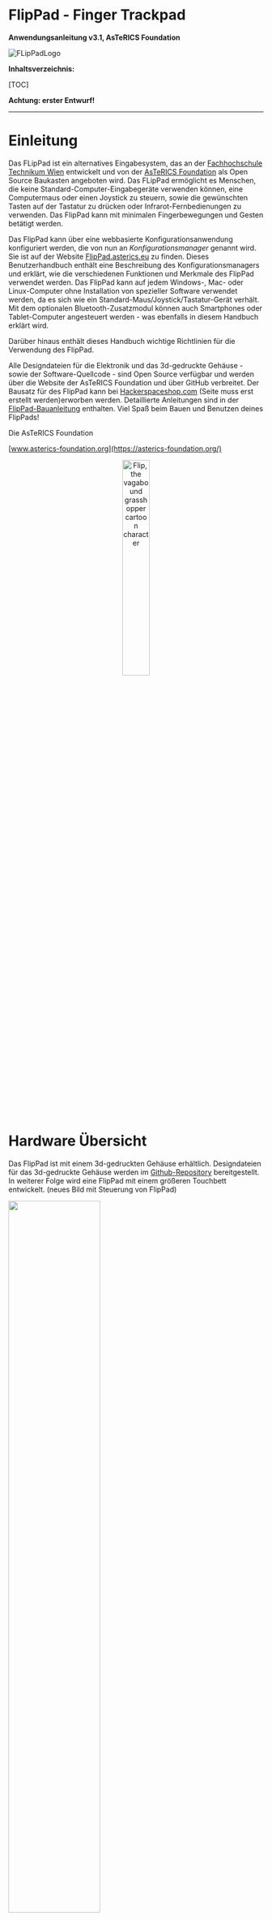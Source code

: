 # FlipPad - Finger Trackpad

**Anwendungsanleitung v3.1, AsTeRICS Foundation**

![FLipPadLogo](./Bilder/flippadLogo.png)

**Inhaltsverzeichnis:**

[TOC]

__Achtung: erster Entwurf!__

---

# Einleitung

Das FLipPad ist ein alternatives Eingabesystem, das an der [Fachhochschule Technikum Wien](https://www.technikum-wien.at) entwickelt und von der [AsTeRICS Foundation](https://asterics-foundation.org) als Open Source Baukasten angeboten wird. Das FLipPad ermöglicht es Menschen, die keine Standard-Computer-Eingabegeräte verwenden können, eine Computermaus oder einen Joystick zu steuern, sowie die gewünschten Tasten auf der Tastatur zu drücken oder Infrarot-Fernbedienungen zu verwenden. Das FlipPad kann mit minimalen Fingerbewegungen und Gesten betätigt werden.

Das FlipPad kann über eine webbasierte Konfigurationsanwendung konfiguriert werden, die von nun an *Konfigurationsmanager* genannt wird. Sie ist auf der Website [FlipPad.asterics.eu](https://flippad.asterics.eu) zu finden. Dieses Benutzerhandbuch enthält eine Beschreibung des Konfigurationsmanagers und erklärt, wie die verschiedenen Funktionen und Merkmale des FlipPad verwendet werden. Das FlipPad kann auf jedem Windows-, Mac- oder Linux-Computer ohne Installation von spezieller Software verwendet werden, da es sich wie ein Standard-Maus/Joystick/Tastatur-Gerät verhält. Mit dem optionalen Bluetooth-Zusatzmodul können auch Smartphones oder Tablet-Computer angesteuert werden - was ebenfalls in diesem Handbuch erklärt wird.

Darüber hinaus enthält dieses Handbuch wichtige Richtlinien für die Verwendung des FlipPad.

Alle Designdateien für die Elektronik und das 3d-gedruckte Gehäuse - sowie der Software-Quellcode - sind Open Source verfügbar und werden über die Website der AsTeRICS Foundation und über GitHub verbreitet. Der Bausatz für des FlipPad kann bei [Hackerspaceshop.com](https://hackerspaceshop.com/collections/FlipPad) (Seite muss erst erstellt werden)erworben werden. Detaillierte Anleitungen sind in der [FlipPad-Bauanleitung](https://github.com/asterics/FlipPad/blob/master/ConstructionKit/ConstructionManual.pdf) enthalten. Viel Spaß beim Bauen und Benutzen deines FlipPads!

Die AsTeRICS Foundation

[www.asterics-foundation.org](https://asterics-foundation.org/)

<p align="center" width="100%"> <img width="33%" src="./Bilder/flip1.svg" alt="Flip, the vagabound grasshopper cartoon character"> </p>

# Hardware Übersicht

Das FlipPad ist mit einem 3d-gedruckten Gehäuse erhältlich. Designdateien für das 3d-gedruckte Gehäuse werden im [Github-Repository](https://github.com/asterics/FLipPad/tree/main/Hardware/case-design/smallTrackpad_TM035035) bereitgestellt. In weiterer Folge wird eine FlipPad mit einem größeren Touchbett entwickelt. 
(neues Bild mit Steuerung von FlipPad)
<p align="left" width="100%"> <img width="60%" src="./Bilder/f2.svg"> </p>

*Abbildung 1*: Verwendung des FlipPad für die Computersteuerung durch Fingerinteraktion

Zusätzlich können zwei externe Taster an die Klinkenbuchsen auf der linken Seite des FlipPad-Gehäuses angeschlossen werden und eine Taste ist bereits auf dem Gerät integriert ("B1", siehe Abbildung 3).

**Benutzer können auf verschiedene Weise mit dem FlipPad interagieren:**

1. durch Berühren des Touchpads mit den Fingern und Aufbringen kleiner, bis gar keiner Kräfte in vertikaler oder horizontaler Richtung
2. durch Erhöhen oder Verringern des Drucks 
3. durch Betätigung von (bis zu) 3 Schaltern / Drucktastern


**Die Hardware-Eigenschaften des FlipPad:** (siehe Bilder am Ende dieser Liste)

(a)    Ein eingebauter Schalter ("Taste 1 / B1") am Gerät, z.B. zum Ändern der aktiven Konfiguration (Funktionen)

(b)    Zwei 3,5-mm-Klinkenbuchsen zum Anschluss von externen Schaltern / Tastern zur Auslösung von Zusatzfunktionen ("Taster 2 / B2" und "Taster 3 / B3")

(c)    3 Leuchtdioden (LED) zur Anzeige der aktiven Konfiguration, des Kalibrierungsvorgangs usw.

(d)    Universal-Infrarot-Fernbedienungsempfänger und -sender

(e)    "Hot Shoe"-Adapter zur Montage an einem Manfrotto Magic Arm oder einem ähnlichen Montagesystem

(f)    Firmware-Aktualisierung über die FlipPad-Webanwendung auf [FlipPad.asterics.eu](https://flippad.asterics.eu/index_pad.htm)

(g)    Optionale Zusatzplatine für Bluetooth (z. B. zur Steuerung von Smartphones oder iOS-Geräten)



<p align="left" width="100%"> <img width="55%" src="./Bilder/fp3r-de.png"> </p>

*Abbildung 2*: FlipPad rechte Seite

<p align="left" width="100%"> <img width="55%" src="./Bilder/fp4-l-de.png"> </p>

*Abbildung 3*: FlipPad linke Seite

Auf der rechten Seite des FlipPad-Gehäuses zeigen 3 LEDs den aktuellen Betriebsmodus an (der geändert werden kann, um verschiedene Geschwindigkeitseinstellungen oder Funktionsoptionen zu aktivieren). Außerdem ist hier das Infrarot (IR) Empfängermodul zugänglich. Mit diesem Modul können beliebige Infrarot-Fernbedienungsbefehle aufgezeichnet werden (z.B. zum Ändern der Lautstärke oder der Kanaleinstellungen eines TV-Gerätes). Die IR-Signale können dann über die IR-Sendediode auf der Rückseite des FlipPad wiedergegeben werden.

Auf der linken Seite des FlipPad befindet sich eine Taste (B1), die eine konfigurierbare Funktion bietet (z. B. Ändern des Betriebsmodus). Zwei 3,5-mm-Klinkenbuchsen mit den Bildbezeichnungen (B2) und (B3) ermöglichen den Anschluss von externen Tastern. Es können Standardschalter mit 3,5-mm-Klinkenstecker verwendet werden.

## 3D-gedrucktes Gehäuse


<p align="left" width="100%">
    <img width="60%" src="./Bilder/fp5-neu.jpg">
</p>
*Abbildung 4*: FlipPad 3D-gedrucktes Gehäuse 

Es sind verschiedene Alternativen für das FlipPad-Gehäuse verfügbar, z.B. eine Acrylversion. Die empfohlene Version ist das 3D-gedruckte Gehäuse, das auch in der Bauanleitung dokumentiert ist. Die 3D-Designdateien können vom [Github Repository](https://github.com/asterics/FLipPad/tree/main/Hardware) heruntergeladen werden. 

## Bluetooth – Zusatzmodul

Das optionale Bluetooth-Zusatzmodul ermöglicht den Anschluss des FlipPad als Bluetoothmaus/ -tastatur an verschiedene mobile Geräte (Smartphones, Tablets, IOs-Geräte). Wenn dieses Modul nicht im DIY-Kit enthalten ist, kann es einzeln bei der AsTeRICS Foundation bestellt oder mit Hilfe der auf Github verfügbaren Hardware-Design-Dateien gebaut werden (Teile müssen einzeln bestellt werden). Wenn Sie sich für diese Funktion interessieren, werfen Sie einen Blick auf das [FlipPad Wiki](https://github.com/asterics/FlipPad/wiki), wo der Bau des Zusatzmoduls erklärt wird. 

<p align="left" width="100%"> <img width="40%" src="./Bilder/f6.jpg"> </p>

*Abbildung 5*: Bluetooth Zusatzmodul

# Anweisungen für die ordnungsgemäße Montage und Verwendung


**1. Montieren des FlipPad-Geräts in einer für den Benutzer / die Benutzerin geeigneten Weise** ![hygienic stick](./Bilder/f8.png)

*Abbildung 7*: Montieren des FlipPad

Das Bild zeigt eine Kombination aus "[Manfrotto Gelenkarm](https://www.manfrotto.com/global/single-arm-2-section-196ab-2/)" + "[SuperClamp](https://www.manfrotto.com/global/super-photo-clamp-without-stud-aluminium-035/)" Halterung. Sie können auch den [Manfrotto Magic Arm](https://www.manfrotto.com/global/magic-photo-arm-smart-centre-lever-and-flexible-extension-143n/) oder eine andere Befestigungslösung verwenden, die auf den HotShoe-Adapter der FlipPad passt. Seien Sie vorsichtig, wenn Sie die Halterung an der 3/8"-Schraube des HotShoe-Adapters befestigen: Bei starker Krafteinwirkung kann das Gehäuse des Geräts brechen.



![Fingers](./Bilder/fp9.jpg)

*Abbildung 9*: Verwendung der FlipPad mit den Fingern

Wenn der Benutzer / die Benutzerin die FlipPad mit einem Finger oder dem Daumen betätigen möchte, montieren Sie das System so, dass sich die Hand in einer Ruheposition befindet und der Finger den Joystick ohne Belastung berühren kann. Bringen Sie einen oder zwei zusätzliche externe Schalter an, falls gewünscht, und montieren Sie die Schalter an geeigneten Stellen (z. B. an den Beinen/Zehen/Schultern usw.).


**2. Anschließen der FlipPad an einen Computer, ein Tablet oder ein Smart Phone**

Wenn Sie das FlipPad über das mitgelieferte USB-Mikrokabel anschließen, berühren Sie das Touchpad nicht, solange die LEDs blinken (das anfängliche Blinken zeigt die Phase der Nullpunktkalibrierung an). Warten Sie, bis das Gerät vom Computer erkannt wird, und bewegen Sie dann den Joystick/das Touchpad, um den korrekten Betrieb zu überprüfen.

![ball-switch](./Bilder/f12DE.svg)

*Abbildung 11*: Verbinden der FlipPad mit dem Computer

**Bitte beachten Sie**, dass jedes Mal, wenn Sie das FlipPad-Gerät mit Strom versorgen (bzw. wenn Sie es einstecken), eine **Nullkalibrierung** durchgeführt wird, was durch Blinken aller 3 LEDs angezeigt wird. **Es ist wichtig, dass Sie das Touchpad nicht berühren, bis die LEDs nicht mehr blinken.**

#### Verwendung der FlipPad mit Smart Phones oder Tablets

Das FlipPad sollte mit allen Betriebssystemen funktionieren, die USB-HID-Geräte (Maus/Tastatur/Joystick) unterstützen, wie Windows, Linux oder MacOS. Einige Android-Geräte bieten einen USB-Anschluss mit USB-OTG-Funktionalität ("on-the-go"). Wenn Ihr Gerät "OTG" unterstützt, können Sie die FlipPad mit einem USB-OTG-Adapter (siehe Bild unten) anschließen und sie sollte wie eine normale Maus (Sie erhalten einen Mauszeiger) oder Tastatur funktionieren. Sie können mit der App "OTG Checker" testen, ob Ihr Android-Telefon oder Android-Tablet die USB-OTG-Funktion unterstützt.

![smartphone](./Bilder/fp-tab.jpg)

*Abbildung 12*: Verwendung der FlipPad mit dem Smart Phone

#### Verwendung der FlipPad über Bluetooth

Das Bluetooth - Zusatzmodul für das FlipPad ermöglicht die kabellose Maus-/Tastatursteuerung von Computern, Tablets und Smartphones. Darüber hinaus können iPhones oder iPads über VoiceOver & Assistive-Switch-Unterstützung genutzt werden. Weitere Informationen finden Sie im Kapitel *[Verwendung des Bluetooth-Moduls](https://github.com/asterics/FlipPad/blob/master/Documentation/UserManual/Markdown/FlipPadAnwendungsanleitung.md#verwendung-des-bluetooth-moduls)*.

# FlipPad-Konfigurationsmanager

Der [FlipPad Konfigurationsmanager](https://flippad.asterics.eu/index_pad.htm) bietet eine grafische Benutzeroberfläche (GUI) zum Ändern und Speichern von Einstellungen des FlipPad-Geräts, sodass alle Merkmale und Funktionen an persönliche Vorlieben und Bedürfnisse angepasst werden können. **Derzeit muss der Google Chrome-Browser (oder ein Chromium-basierter Browser) verwendet werden.** Der Konfigurationsmanager ist über die folgende Website zugänglich: **FlipPad.asterics.eu**. Der FlipPad-Konfigurationsmanager sendet und empfängt Informationen von/zu dem FlipPad. Diese Informationsübertragung erfolgt über einen Kommunikationsanschluss (COM-Anschluss). Die folgende Abbildung zeigt die Einstiegsseite des FlipPad-Konfigurationsmanagers:

<p align="left" width="100%"> <img width="70%" src="./Bilder/fpk1-de.png"> </p>

*Abbildung 13: Willkommensseite des FlipPad-Konfigurationsmanagers*

### Anschließen des FlipPad-Geräts

Gehen Sie folgendermaßen vor, um das Gerät anzuschließen:

1. Vergewissern Sie sich, dass Ihr Gerät über einen USB-Anschluss mit Ihrem Computer verbunden ist (siehe "Hinweise zur ordnungsgemäßen Montage und Verwendung").
2. Klicken Sie auf VERBINDEN ZU FlipPad (ÜBER USB ANGESCHLOSSEN) und wählen Sie im Auswahlfeld den entsprechenden COM-Port (Kommunikationsanschluss) aus. Wenn das Auswahlfeld leer erscheint, bedeutet dies, dass kein Kommunikationsanschluss erkannt wurde. Schließen Sie in diesem Fall das FlipPad-Gerät erneut an und warten Sie, bis der COM-Port aktualisiert wird.
3. Sobald der COM-Port ausgewählt ist, klicken Sie auf die Schaltfläche "Verbinden" am unteren Rand des Auswahlfeldes.
4. Nach erfolgreicher Verbindung des COM-Ports wird das Hauptfenster (siehe Abbildung 14) angezeigt und Sie sollten ein Live-Feedback der Stick-Bewegung sehen. Der Port-Status in der oberen rechten Ecke des Fensters zeigt "verbunden" an:

   ![ConfigManager](./Bilder/fpk2-de.png)

*Abbildung 14*: FlipPad Konfigurationsmanager

## Ändern von Einstellungen und Funktionen

### Betriebsarten - "Speicherplätze"

Der FlipPad-Konfigurationsmanager ermöglicht die Anpassung aller wichtigen Einstellungen (Betriebsmodi). Die Einstellungen werden in einzelnen **Speicherplätzen - "SLOTS"** gespeichert (z.B. ein Slot für schnellen Mausbetrieb, ein Slot für langsamen Mausbetrieb, ein Slot für Tastaturtastengenerierung usw.). Alle Einstellungen können auf dem FlipPad-Gerät gespeichert (oder von dort geladen) werden. Die Einstellungen können auch in einer Datei auf Ihrem Computer gespeichert (oder von dort geladen) werden. Die in dem FlipPad gespeicherten Einstellungen bleiben auch dann gültig, wenn die Stromversorgung / das USB-Kabel entfernt wird. Wenn das FlipPad das nächste Mal eingesteckt wird, sind die Einstellungen wieder verfügbar - auch wenn Sie einen anderen Computer oder ein anderes Betriebssystem verwenden!

### Pad-Konfiguration (Tab PAD-CONFIG)

Im Tab PAD-CONFIG des FlipPad-Konfigurationsmanagers können Sie die *Geschwindigkeit, Deadzone* und *Maximale Geschwindigkeit* des FlipPads ändern. Außerdem können Sie *Beschleunigung, Trackpad-Sensitivtät*, *Maximale Tap-Dauer* und *Maximale Dauer von Tippen + Wischen Gesten* ändern - diese Einstellungen sind nur sichtbar, wenn Sie auf *Zeige erweiterte Einstellungen"* klicken. 

#### Pad-Verwendung definieren (“Verwende Touchpad für”)

Im Tab PAD-CONFIG ganz oben kann die Hauptfunktion des Pads ausgewählt werden. Standardmäßig erzeugt die Pad Mausbewegungen. Das Pad kann jedoch auch für alternative Aktionen verwendet werden (z. B. Drücken der Taste 'A', wenn das Pad nach oben gedrückt wird), die im Tab ACTIONS festgelegt werden können (siehe Abschnitt //! gibts noch nicht in GIT*[Zuweisung von verschiedenen Aktionen](https://github.com/asterics/FlipPad/blob/master/Documentation/UserManual/Markdown/FlipPadAnwendungsanleitung.md#zuweisung-von-verschiedenen-aktionen-tab-aktionen)*. Außerdem kann der StickMode einen echten Joystick oder ein Gamepad nachahmen (siehe Abschnitt *[Verwendung des Sticks für Joystick-Bewegungen](https://github.com/asterics/FlipPad/blob/master/Documentation/UserManual/Markdown/FlipPadAnwendungsanleitung.md#verwenden-des-sticks-f%C3%BCr-joystick-bewegungen)*.



#### Pad-Ausrichtung (Ändern mit Klick auf "NACH RECHTS DREHEN")

Das FlipPad wird mit einer HotShoe 3/8"-Montageschraube befestigt, die sich an der Unterseite des FlipPad-Gehäuses befindet. Die Ausrichtung kann je nach den Vorlieben des Benutzers geändert werden. Ist die FlipPad z.B. verkehrt herum montiert, kann die Pad-Ausrichtung entsprechend gewählt werden, so dass die Auf/Ab/Links/Rechts-Bewegungen weiterhin korrekt interpretiert werden. Ein Klick auf "NACH RECHTS DREHEN" ändert die Ausrichtung um 90°. Es sind Ausrichtungseinstellungen für 0 / 90 / 180 und 270 Grad möglich, so dass jede Einbaulage möglich ist.

<p align="left" width="100%"> <img width="100%" src="./Bilder/fpk3-de.png"> </p>

*Abbildung 15: FlipPad Konfigurationsmanager: Tab PAD-CONFIG, Bildlaufleisten*

Die Bildlaufleisten ermöglichen es, die Parameter des Pads und das Verhalten des Mauszeigers nach den Wünschen des Benutzers / der Benutzerin zu ändern. Das Verhalten der folgenden Merkmale kann geändert werden:

#### Sensitivität

Wenn Sie das Pad für die Cursorbewegung verwenden, kann die Empfindlichkeit des Pads über die Bildlaufleiste *Sensitivität* eingestellt werden. Ein kleinerer Wert führt zu einer langsameren Bewegung des Cursors. Um den Wert zu ändern, klicken und ziehen Sie den Regler der Bildlaufleiste oder klicken Sie auf die Leiste neben dem Regler.

#### Deadzone

Die *Deadzone*-Einstellung definiert einen passiven Bereich für die Padbewegung: Ist der Deadzone-Wert niedrig, führen schon sehr geringe Padbewegungen zu einer Cursorbewegung (oder führen die zugewiesene Alternativfunktion aus - siehe Kapitel *Zuweisung verschiedener Aktionen*). Ist die Deadzone zu niedrig eingestellt, beginnt der Cursor ungewollt zu driften, insbesondere wenn zuvor eine stärkere Kraft aufgewendet wurde. Erhöhen Sie in diesem Fall den Wert der Deadzone, sodass der Cursor unter normalen Betriebsbedingungen für einen bestimmten Benutzer/Benutzerin nicht abdriftet. (Für manche Benutzer / Benutzerinnen könnte es jedoch wünschenswert sein, eine sehr kleine Deadzone zu verwenden, um Cursorbewegungen mit minimaler Kraft zu ermöglichen). Bei anderen Aktionen (z. B. Tastendruck) ist es sinnvoll, einen größeren Wert für die Deadzone zu verwenden, um unbeabsichtigte Aktionen zu vermeiden.

#### Geteilte Achsensteuerung für Sensitivität und Deadzone

Falls gewünscht, können die Sensitivitäts- und Deadzonewerte für horizontale oder vertikale Bewegungen individuell geändert werden. Wählen Sie dazu die Option "*zeige x/y getrennt*", wie unten gezeigt:

<p align="left" width="100%"> <img width="100%" src="./Bilder/fpk4-de.png"> </p> *Abbildung 16: FlipPad Konfigurationsmanager: Tab PAD-CONFIG, zeige x/y getrennt*

#### Maximale Geschwindigkeit

Die Einstellung der maximalen Geschwindigkeit auf ein niedriges Niveau ist nützlich, wenn der Benutzer die Cursorgeschwindigkeit begrenzen und gleichzeitig eine hohe Empfindlichkeit/Beschleunigung beibehalten möchte.

**“Zeige erweiterte Einstellungen”**:

#### Trackpad-Sensitivität

Diese Einstellung wird durch Klicken auf *"Zeige erweiterte Einstellungen"* aktiviert. Die Trackpad-Sensitivität erlaubt es, das Beschleunigungsverhalten des Mauszeigers zu beeinflussen: Wenn die Trackpad-Sensitivität auf einen niedrigen Wert eingestellt ist, wird selbst eine starke Auslenkung des Pads eine langsame (aber fortschreitende) Bewegung des Mauszeigers auslösen, was es einfacher macht, kleine Ziele präzise zu erreichen.
!!Gibts beim Pad nicht 
#### Drift compensation range + Drift compensation gain

Diese Einstellungen werden durch Klicken auf *"Zeige erweiterte Einstellungen"* aktiviert. Aus mechanischen Gründen weisen die Kraftsensoren des FlipPads kleine Ungenauigkeiten auf, die zu einem Abdriften des Mauszeigers führen können. Kritisch ist dieser Effekt bei sehr kleinen Deadzone-Einstellungen (sehr feinfühlige Maussteuerung): Wenn Sie das Touchpad/den Joystick in eine Richtung bewegen und dann loslassen, "driftet" der Mauszeiger weiterhin leicht in diese Richtung, da sich die Sensorwerte nicht an der kalibrierten Mittelposition einpendeln. 

Der Wert "Drift compensation gain" steht für den Grad der Korrektur, während der Wert "Drift compensation range" für den Betrag der Kraft steht, die bei der Berechnung berücksichtigt wird. Jeder dieser Werte hat einen entsprechenden Schieberegler. 

Die besten Werte für eine bestimmte FlipPad können durch Experimentieren ermittelt werden. Zum Beispiel:

1. Wischen Sie das Touchpad nach oben und lassen Sie es los. Wenn der Mauszeiger weiterhin nach oben driftet, versuchen Sie, den Wert für den vertikalen Ausgleich zu erhöhen.
2. Wischen Sie das Touchpad nach links und lassen Sie es los. Wenn der Mauszeiger nach rechts driftet, versuchen Sie, den horizontalen Ausgleichswert zu verringern.

### Verwenden des Pads für Joystick-Bewegungen

Wenn Sie im Tab PAD-CONFIG einen der Joystick-Modi auswählen, führt das Bewegen des FlipPads nach oben/unten/links/rechts zu Joystick-Aktivitäten. Das FlipPad verhält sich dann wie ein Gamepad mit 6 Achsen (*X/Y*, *Z/Z-Turn* und *Slider1/Slider2*). Da das FlipPad jeweils nur 2 Achsen Informationen liefern kann, muss die gewünschte Joystick-Achse ausgewählt werden.

<p align="left" width="80%"> <img width="80%" src="./Bilder/fpk5-de.png"> </p>

*Abbildung 18: Padkonfiguration für die Joystick-Bewegung einstellen*

Bitte beachten Sie, dass die Joystick-Funktion von den auf dem Computer laufenden Software-Anwendungen (z.B. Computerspiele) unterstützt werden muss. Microsoft Windows bietet eine Test-Software namens "*joy.cpl*" an - Sie können dieses Programm starten, indem Sie "*joy.cpl*" in den Suchdialog eingeben.

Der von dem FlipPad bereitgestellte Joystick-Controller heißt *"Serial+Keyboard+Mouse+Joystick "*. Wenn Sie dieses Gerät im Dienstprogramm "*joy.cpl*" auswählen, klicken Sie auf die Eigenschaften, um seine Einstellungen anzuzeigen. Die Live-Werte der Joystick-Achsen und der Tastenaktivitäten werden in einem Fenster angezeigt, das dem hier gezeigten ähnelt:

<p align="left" width="100%"> <img width="30%" src="./Bilder/fig21.png"> </p>

*Abbildung 19: Joy.cpl Eigenschaften*

Gewünschte Joystick-Tasten-Aktivitäten können mit Saug/Puste- oder anderen Interaktionsereignissen erstellt werden, indem Sie "*Joystick ... setzen"* aus dem Aktionsmenü wählen, wie im Abschnitt *[Zuweisung von verschiedenen Aktionen](https://github.com/asterics/FlipPad/blob/master/Documentation/UserManual/Markdown/FlipPadAnwendungsanleitung.md#zuweisung-von-verschiedenen-aktionen-tab-aktionen)*) beschrieben.

### Optional: Saug/Puste Aktionen and Schwellenwerte (Tab SAUG-PUSTE-Steuerung)

Wenn der FlipPad-Stick mit dem Mund verwendet wird, kann der Benutzer Aktionen auslösen, indem er am Mundstück saugt oder pustet. Der Schlauch ist mit einem Drucksensor verbunden, der einen Wert ausgibt, der dem festgestellten Druck entspricht. Wenn der Benutzer saugt, sinkt der Sensorwert, und wenn er pustet, steigt der Wert. Über die Registerkarte "AKTIONEN" können Sie Aktionen für das Saugen oder Pusten zuweisen, wie im nächsten Abschnitt erläutert wird. Die Schwellenwerte für Saugen und Pusten können Sie auf im Tab "SAUG-PUSTE-STEUERUNG"" nach Belieben einstellen. Wenn die FlipPad angeschlossen ist, können Sie in dieser Registerkarte auch die aktuellen Druckwerte und die Auslösung von Saug- und Puste-Aktionen überwachen:

<p align="left" width="100%"> <img width="100%" src="./Bilder/fpk6-de.png"> </p>

*Figure 20:* Tab SAUG-PUSTE-STEUERUNG

Beachten Sie, dass der Leerlaufdruck (ohne Saugen und ohne Pusten) bei bei etwa 512 liegt, und der Druck steigt, wenn Sie in das Mundstück pusten, das dadurch auch einen erhöhten Druck anzeigt. Mit den Schiebereglern kann der Schwellendruck für Saugen und Pusten eingestellt werden. Die graue gepunktete Linie stellt den aktuellen Druck dar. Die blaue und die rote gepunktete Linie stellen die in dieser Sitzung erreichten Grenzwerte dar.

#### Stark (An)saugen and Stark Pusten

Im Tab SAUG-PUSTE-STEUERUNG können zusätzliche Schwellenwerte für starkes Saugen und starkes Pusten definiert werden, die dann unterschiedliche Aktionen auslösen können. Zum Beispiel könnte der nächste Slot durch starkes Pusten aktiviert werden. Um die Funktionalität der FlipPad insbesondere für Personen zu erweitern, die nicht auf externe Schalter zugreifen können, sind noch zusätzliche Aktionen verfügbar, die mit starkem Saugen oder starkem Pusten ausgelöst werden. Diese Gesten ermöglichen das Auslösen von Aktionen durch starken Saugen oder starkes Pusten, gefolgt von einer Stick-Bewegung (rauf / runter / links / rechts). Starkes Saugen oder starkes Pusten wird durch ein akustisches Signal (hoher Ton) angezeigt. Wird der Stick innerhalb einer Sekunde bewegt, wird die entsprechende Aktion (z.B. "Stark ansaugen + nach oben") ausgelöst. Wird der Stick nicht innerhalb einer Sekunde bewegt, wird die einzelne Stark pusten- oder Stark ansaugen-Aktion ausgelöst. Insgesamt können also 10 zusätzliche Aktionen ausgeführt werden.

### Zuweisung von verschiedenen Aktionen (Tab AKTIONEN)

Das Tab AKTIONEN ermöglicht die Zuordnung von Benutzeraktivitäten zu gewünschten FlipPad-Funktionen (Aktionen). Die Benutzeraktivitäten sind:

* das Drücken oder Loslassen der 3 Tasten (eingebaute Taste 1 oder externe Taste 2 oder 3)
* Stickbewegungen (auf/ab/links/rechts), die den Schwellenwert der Deadzone überschreiten
* Saug- und Puste-Aktivitäten (siehe Abschnitt *Stark (An)saugen und Stark Pusten*).

Die Aktionen können durch Anklicken des Eintrags in der Aktionskonfigurationstabelle geändert werden (siehe das blaue Feld in Abbildung 21). Die Tabelle zeigt die Aktionen für alle Benutzeraktivitäten an, entweder nur für den gerade aktiven Slot oder für alle Slots (was einen Überblick über alle Aktionen gibt). Wenn Sie auf eine bestimmte Aktion klicken, öffnet sich ein Fenster, in dem Sie die Aktionskategorie (in Abbildung 22 für Button 1: Gerät) und die Aktion selbst (hier: Nächsten Slot laden) ändern können, siehe Abbildung 22.

<p align="left" width="100%"> <img width="100%" src="./Bilder/fpk7-de.png"> </p>

*Abbildung 21: Benutzeraktivitäten verschiedene Aktionen zuordnen*

<p align="left" width="100%"> <img width="80%" src="./Bilder/fpk8-de.png"> </p>

*Abbildung 22: Pop-up-Fenster zur Auswahl der gewünschten Aktion*

Im Folgenden werden die einzelnen Aktionskategorien und die verschiedenen Aktionen kurz beschrieben.

#### Aktionskategorie “Maus”

**Linke / Mittlere / Rechte Maustaste halten (für die Dauer der Eingabe-Aktion)** Bei der Aktion *Halten* wird eine bestimmte Maustaste kontinuierlich gedrückt (z. B. um ein Element über den Bildschirm zu ziehen). Die Maustaste wird losgelassen, wenn die zugewiesene Benutzeraktivität endet (z. B. wenn die Aktivität "Saugen/Pusten" endet, wenn der Stick wieder in die mittlere Position gebracht wird oder wenn eine externe Taste losgelassen wird).

**Klick linke / mittlere / rechte Maustaste** Mit diesen Funktionen kann ein Klick der linken, rechten oder mittleren Maustaste ausgeführt werden. **Anmerkung:** ein Klick besteht aus drücken & loslassen der entsprechenden Maustaste, beides passiert kurz hintereinander nach Betätigen des Tasters / Bewegen des Pads / Saug-/Pustesteuerung!

**Doppelklick linke Maustaste** Erzeugt einen Doppelklick mit der linken Maustaste. Ein Doppelklick der linken Maustaste ist zum Beispiel zum Öffnen einer Datei notwendig. Das Ausführen von schnellen Mausklicks kann jedoch für manche NutzerInnen schwierig sein.

**Drücken oder Loslassen linke / mittlere / rechte Maustaste (umschalten)** Die Aktion *Umschalten* ändert den Zustand einer Maustaste von gedrückt zu nicht gedrückt und umgekehrt. Dies ist z. B. nützlich, wenn eine Benutzeraktivität länger aufrechterhalten werden soll (z. B. beim Ziehen eines Objekts oder um eine Taste gedrückt zu halten, während andere Tasten gedrückt/losgelassen werden). Beachten Sie, dass die Maustaste solange gedrückt bleibt, bis die zugewiesene Benutzeraktivität ein weiteres Mal aufgerufen wird!

**Nach oben / unten scrollen** Die Aktionen *Nach oben / unten scrollen* ahmen das Maus-Scrollrad nach. Das Auslösen der Aktion *Nach oben scrollen* führt zu einem Bildlauf nach oben, während *Nach unten scrollen* zu einem Bildlauf nach unten führt. Diese Aktion ist zum Beispiel beim Lesen von Dokumenten oder Webseiten nützlich.

**Maus horizontal / vertikal bewegen (x-Achse / y-Achse)** Die Funktionen *Maus horizontal bewegen (x-Achse)* und *Maus vertikal bewegen (y-Achse)* erzeugen Computermausbewegungen entlang der ausgewählten Achsen. Die Geschwindigkeitsparameter für diese Funktionen können in dem darunter erscheinenden Feld eingestellt werden. Solange die Benutzeraktivität vorhanden ist, wird der Mauszeiger bis zu dieser maximalen Geschwindigkeit beschleunigt. Bitte beachten Sie dies:

*Ein positiver Wert für die X-Richtung bewegt den Mauszeiger nach rechts. Ein negativer Wert für die X-Richtung verschiebt den Mauszeiger nach links. Ein positiver Wert für die Y-Richtung verschiebt den Mauszeiger nach unten. Ein negativer Wert für die Y-Richtung bewegt den Mauszeiger nach oben.*

#### Aktionskategorie "Joystick"

**Joystick x-/y-/z-Achse/z-Drehung/Regler setzen** Diese Aktionen können verwendet werden, um einen gewünschten Wert an die Joystick-Achse zu senden. Die wählbaren Joystick-Achsen sind: *X / Y / Z / Z-Drehung / Regler*. Der Joystick wird in die Mittelstellung zurückbewegt, wenn die zugehörige Benutzeraktivität endet.

**Joystick-Button halten (für Dauer der Eingabe-Aktion)** Diese Aktion kann verwendet werden, um einen gewünschte Joystick-Button zu drücken. Das FlipPad-Gerät unterstützt 32 Tasten, so dass jeder Wert von 1 bis 32 zulässig ist. Der Joystick-Button wird losgelassen, wenn die zugehörige Benutzeraktivität beendet ist.

**Joystick Hat-Position setzen** Mit dieser Aktion wird die Ausrichtung des Joystick-"Hats" (in Grad) festgelegt. Erlaubte Werte sind: *-1, 0, 45, 90, 135, 180, 225, 270, 315*. Der Wert -1 setzt den Hat auf die mittlere Position (Leerlauf). Der Joystick-Hat wird in die Mittelstellung zurückbewegt, wenn die zugehörige Benutzeraktivität endet.

#### Aktionskategorie "Tastatur"

**Taste(n) drücken + wieder loslassen / halten / umschalten** Die Aktion *Taste(n) drücken + wieder loslassen* ermöglicht das Drücken einer oder mehrerer Tastaturtasten. Es wird ein zweites Dropdown-Menü mit möglichen Tastenbezeichnungen angezeigt (***Tasten hinzufügen***). **Wenn eine Taste aus diesem Menü ausgewählt wird, muss sie in das Feld *Eingabe Tasten* eingefügt werden (auf HINZUFÜGEN klicken)**. Auf diese Weise können mehrere Tasten der Tastatur gleichzeitig gedrückt werden. Die Taste(n) wird kurz darauf wieder losgelassen. Wenn Sie die zugewiesenen Tasten entfernen oder ändern möchten, müssen Sie die aktuell zugewiesenen Tasten löschen, indem Sie auf die Schaltfläche "LÖSCHEN" neben dem Feld *Eingabe Tasten* einfügen klicken.

Gängige Tastenkombinationen sind: TASTE_CTRL + Z: löst die Rückgängig-Funktion aus TASTE_CTRL + C: löst die Kopierfunktion aus KEY_CTRL + V: löst die Einfügefunktion aus KEY_CTRL + KEY_ALT + KEY_ DELETE

Die Aktion *Taste(n) halten (für Dauer der Eingabe-Aktion)* hält die Taste gedrückt, bis die Benutzeraktivität beendet ist. Die Aktion *Taste(n) drücken oder auslassen (umschalten)* wechselt bei jeder Benutzeraktivität den Zustand der Taste von gedrückt zu nicht gedrückt und umgekehrt.

Eine Liste aller unterstützten Tastenbezeichner finden Sie im [Anhang](https://github.com/asterics/FlipPad/blob/master/Documentation/UserManual/Markdown/FlipPadAnwendungsanleitung.md#liste-der-k%C3%BCrzel-f%C3%BCr-keybord-tasten) oder werfen Sie einen Blick auf die [FlipPad Wiki / Github Seiten](https://github.com/asterics/FlipPad/wiki/at-api).

<p align="left" width="100%"> <img width="80%" src="./Bilder/fpk9-de.png"> </p>

*Abbildung 23: Hinzufügen von Tasten für die Aktionen Tasten Drücken / Halten / Umschalten*

**Schreibe Wort** Die Aktion *Schreibe Wort* ermöglicht die Eingabe eines bestimmten Textes/Satzes bei zugewiesener Benutzeraktivität (z. B.: Schreiben Sie "Hallo", wenn Sie den FlipPad-Stick nach oben bewegen). Wenn Sie diese Aktion auswählen, wird unter dem Dropdown-Menü ein leeres Textfeld angezeigt, in das der Text eingegeben werden kann (siehe unten):

<p align="left" width="100%"> <img width="80%" src="./Bilder/fpk10-de.png"> </p>

*Abbildung 24: Funktion Schreibe Wort*

In diesem Beispiel wird jedes Mal, wenn die Taste 1 der FlipPad gedrückt wird, "Hallo" geschrieben.

#### Aktionskategorie "Gerät"

**Keine Funktion (leer)** Wenn die Aktion *Keine Funktion (leer)* ausgewählt ist, wird der entsprechenden Benutzeraktivität keine Aktion zugewiesen.

**Nächsten Slot laden** Diese Aktion ist nur relevant, wenn Sie mehrere FlipPad-Konfigurations-Slots gespeichert haben. Diese Aktion schaltet auf den nächsten Slot um. Wenn der letzte Slot bereits erreicht ist, wird durch Auslösen dieser Aktion zum ersten Slot gewechselt. Wenn Sie den Steckplatz wechseln, ändern sich die eingebauten LED-Lampen entsprechend und zeigen den aktiven Steckplatz an.

Es gibt drei eingebaute LEDs (rot, gelb-orange, grün), die die Binärzahl für die Steckplatzposition der von Ihnen gewählten Konfiguration anzeigen. Wenn Sie also zwei Konfigurationen gespeichert haben, z.B. "Spieleinstellungen" und "Maus", dann ist "Spieleinstellungen" der Slot 1 und "Maus" der Slot 2.

Zusätzlich zu den LEDs wird der Wechsel des Steckplatzes durch ein akustisches Signal angezeigt.

Die folgende Liste zeigt die Farbcodes und die akustischen Signale der LEDs für jede Steckplatzposition:

| **Aktiver Slot** | **Akkustisches Signal** | **Aufleuchtende LEDs** | | ---------------- | ----------------------- | ---------------------- | | Slot 1 | ein Biepton | rot | | Slot 2 | zwei Bieptöne | gelb | | Slot 3 | drei Bieptöne | rot, gelb | | Slot 4 | vier Bieptöne | grün | | Slot 5 | fünf Bieptöne | rot, grün | | Slot 6 | sechs Bieptöne | gelb, grün | | Slot 7 | sieben Bieptöne | rot, gelb, grün |

Die nächste Abbildung (Abbildung 25) zeigt eine ähnliche Liste, aber die leuchtenden LEDs in den entsprechenden Farben für die visuellen Menschen. Die verschiedenen Slots werden in dieser Abbildung als "Position" bezeichnet.

![buttons](./Bilder/22.png)

*Abbildung 25: Farbcodes der LEDs*

**Slot per Name laden** Mit dieser Aktion wird der Konfigurations-Slot mit dem angegebenen Namen aktiviert. Der Name kann im Drop-Down Menü ausgewählt werden. Diese Aktion ist nur relevant, wenn Sie mehrere FlipPad-Konfigurations-Slots gespeichert haben. Die LEDs zeigen die Slotnummer wie oben beschrieben an.

**Stick-Mittelposition kalibrieren** Diese Aktion startet die Kalibrierungssequenz für die mittlere Position des Sticks. Bitte beachten Sie die Beschreibung ["](https://github.com/asterics/FlipPad/blob/master/Documentation/UserManual/Markdown/FlipPadAnwendungsanleitung.md#kalibrierung-der-mittelposition-des-sticks)*[Kalibrierung der Mittelposition des Sticks](https://github.com/asterics/FlipPad/blob/master/Documentation/UserManual/Markdown/FlipPadAnwendungsanleitung.md#kalibrierung-der-mittelposition-des-sticks)*["](https://github.com/asterics/FlipPad/blob/master/Documentation/UserManual/Markdown/FlipPadAnwendungsanleitung.md#kalibrierung-der-mittelposition-des-sticks).

#### Aktionskategorie: "Infrarot"

**Infrarot-Kommando abspielen / halten** Diese Aktion gibt den Infrarot (IR-)Code mit dem angegebenen Befehlsnamen wieder. Die vorhandenen (aufgezeichneten) IR-Befehle können aus dem Dropdown-Menü ausgewählt werden. Die Aktion *Infrarot-Kommando abspielen* sendet den aufgezeichneten Code einmal, während die Aktion *Infrarot-Kommando halten* den Code wiederholt, bis die Benutzeraktivität beendet ist. Weitere Informationen zu Infrarot-Codes finden Sie im Abschnitt ["](https://github.com/asterics/FlipPad/blob/master/Documentation/UserManual/Markdown/FlipPadAnwendungsanleitung.md#infrarot-code-aufzeichnung-und--wiedergabe)*[Infrarot-Code-Aufzeichnung und -Wiedergabe](https://github.com/asterics/FlipPad/blob/master/Documentation/UserManual/Markdown/FlipPadAnwendungsanleitung.md#infrarot-code-aufzeichnung-und--wiedergabe)*["](https://github.com/asterics/FlipPad/blob/master/Documentation/UserManual/Markdown/FlipPadAnwendungsanleitung.md#infrarot-code-aufzeichnung-und--wiedergabe).

#### Aktionskategorie: Makro

**Benutzderdefiniertes Makro** Diese Aktion ermöglicht das Ausführen eines sogenannten benutzerdefiniertem Makro, das aus mehreren Einzelaktionen besteht. Damit kann eine gewünschte Abfolge von Aktionen ausgeführt werden, die z.B. aus einer Anzahl von Mausbewegungen, Mausklicks, Texteingaben oder Tastendrücken besteht. Diese Aktion ist mächtig, aber auch etwas komplizierter, da die einzelnen Aktionen in Form von sogenannten AT-Befehlen angegeben werden müssen, die durch Semikolons getrennt sind. Ein Beispiel: Das folgende Befehlsmakro bewegt den Mauszeiger 100 Schritte nach links, 20 Schritte nach oben, wartet dann 100 Millisekunden und führt dann einen linken Mausklick aus: "MX 100; MY -20; WA 100; CL". Eine Liste und detaillierte Erklärung aller unterstützten AT-Befehle finden Sie im [Anhang](https://github.com/asterics/FlipPad/blob/master/Documentation/UserManual/Markdown/FlipPadAnwendungsanleitung.md#liste-der-unterst%C3%BCtzten-makrokommandos) oder auf den [FlipPad Wiki / Github Seiten](https://github.com/asterics/FlipPad/wiki/at-api).

### Speicherplätze verwalten (Tab SLOTS)

Im Tab SLOTS können Sie neue Konfigurations-Speicherplätze (Slots) erstellen, vorhandene Slots löschen, einen einzelnen oder alle Slots herunterladen und eine Datei hochladen, die eine vollständige Konfiguration mit mehreren Slots enthält. Nach dem Start des FlipPad-Konfigurationsmanagers ist nur ein Standard-Slot namens "mouse" vorhanden. Wenn Sie mit der Schaltfläche "SLOT ANLEGEN" einen Slot erstellen, wird **der aktuelle Slot kopiert und an den letzten vorhandenen Slot angehängt**. Bevor Sie den neuen Slot erstellen, vergeben Sie im entsprechenden Feld ("Name für neuen Slot eingeben") einen Namen, der Ihnen hilft, sich an den Zweck des Slots zu erinnern:

<p align="left" width="100%"> <img width="100%" src="./Bilder/fpk11-de.png"> </p>

*Abbildung 26: FlipPad Konfigurationsmanager: Tab SLOTS*

Oben in der Mitte des Fensters des Konfigurationsmanagers (blaues Kästchen in Abbildung 26) wird der aktuelle Slot angezeigt und kann geändert werden. Die Einstellungen des aktuellen Slot werden gespeichert und beim Wechsel zu einem anderen Slot beibehalten. Die maximale Anzahl von Slots beträgt 10.

**Löschen eines Slots** Ein Slot kann über die Schaltfläche *Löschen* neben dem entsprechenden Slot entfernt werden.

**Laden und Speichern der Konfiguration in/aus Datei** Die Schaltfläche *Alle Slots herunterladen* ermöglicht das Übertragen aller aktuellen Slots in eine Einstellungsdatei (.set), die auf Ihrem Computer gespeichert wird. Alle Einstellungen können so auf dasselbe oder auf ein anderes FlipPad-Gerät übertragen werden. Mehrere Einstellungen (z. B. für einzelne Benutzer oder Anwendungsfälle) können auf einem Computer gespeichert und mit einem einzigen Klick übernommen werden. Es wird ein Dateiauswahlfenster geöffnet, in dem der gewünschte Dateiname zum Speichern oder Laden der Konfiguration eingegeben werden kann.

### Allgemeine Einstellungen (Tab ALLGEMEIN)

Im Tab ALLGEMEIN können Sie den USB/Bluetooth-Modus ändern und Firmware-Updates für das FlipPad-Gerät und das Bluetooth-Zusatzmodul (falls installiert) durchführen:

![general](./Bilder/fpk12-de.png)

*Abbildung 27: Allgemeine Einstellungen*

#### USB/Bluetooth-Modus

Diese Einstellung ist nur relevant, wenn ein Bluetooth-Zusatz-Modul verwendet wird (siehe [FlipPad Wiki-Seiten](https://github.com/asterics/FlipPad/wiki/bt-conn) für weitere Informationen). Mit dieser Auswahlbox kann festgelegt werden, ob die Maus-/Tastaturaktionen eines bestimmten Slots über ein USB-Kabel, über eine Bluetooth-Verbindung oder über beide gesendet werden. So können dedizierte Slots für USB und Bluetooth erstellt werden, so dass ein Benutzer / eine Benutzerin z.B. von einem Laptop (an dem die FlipPad per Kabel angeschlossen ist) zu einer drahtlosen Verbindung (Telefon / Tablet) und zurückwechseln kann.

#### FlipPad Firmware ("UPDATE FIRMWARE")

Hier können Sie die installierte und die verfügbare Version der FlipPad-Software (Firmware) sehen. Wenn die installierte Version älter ist als die Version, die online im FlipPad-Github-Repository verfügbar ist, wird in der Schaltflächenüberschrift "UPDATE FIRMWARE" angezeigt. Wenn Sie auf die Schaltfläche klicken, wird versucht, die neueste Firmware herunterzuladen und zu installieren. Wenn die installierte Version neuer oder identisch mit der verfügbaren Version ist, wird in der Schaltflächenbeschriftung "FIRMWARE ÜBERSCHREIBEN" angezeigt. - Wenn Sie auf die Schaltfläche klicken, wird auch die online verfügbare Version heruntergeladen und installiert.

#### Firmware Bluetooth-Add-on ("UDPATE BLUETOOTH-FIRMWARE")

Hier können Sie die installierte und die verfügbare Version der Firmware des Bluetooth-Add-On-Moduls sehen. Ähnlich wie bei der FlipPad-Firmware-Aktualisierung können Sie auf die Schaltfläche "UPDATE BLUETOOTH FIRMWARE / BLUE-TOOTH FIRMWARE ÜBERSCHREIBEN" klicken, wodurch versucht wird, die neueste Software (Firmware) für das Bluetooth-Modul herunterzuladen und auf dem Modul zu installieren. Dieser Vorgang kann einige Minuten dauern und ist nur möglich, wenn ein Bluetooth-Modul an die FlipPad angeschlossen ist. Wenn kein Bluetooth-Modul an die FlipPad angeschlossen ist, wird eine Meldung angezeigt, dass die installierte Version unbekannt ist.

### Kraftstufen anzeigen (Tab VISUALISIERUNG)

Der FlipPad-Stick ist mit vier Kraftsensoren verbunden - einer für jede Bewegungsrichtung (oben, unten, links, rechts). Der numerische Wert jedes dieser Sensoren wird auf der Registerkarte "VISUALISIERUNG" angezeigt. Die aktuellen Werte können überwacht werden, wenn das FlipPad-Gerät angeschlossen ist. Wenn der Stick bewegt wird, ändern sich die Sensorwerte. Insbesondere erhöht eine Bewegung in jede Richtung den jeweiligen Sensorwert. Die Sensorwerte hängen auch von der Verwendung der Einstellschrauben ab, die die Kraft verändern, die über 4 Metallfedern auf die Sensorpads ausgeübt wird. Daher sollten beim Zusammenbau der FlipPad die aktuellen Sensorwerte als Richtwerte verwendet werden. **Wenn der Stick nicht berührt wird, sollten die Werte ähnlich wie auf dem Screenshot unten aussehen. Alle Werte sollten in ähnlicher Weise sinken und steigen, wenn der Stick bewegt wird. Signifikante Abweichungen in eine Richtung deuten auf ein Sensorproblem hin. Die Sensoren sollten überprüft werden und müssen möglicherweise ausgetauscht werden.**

![visualisation](./Bilder/fpk13.png)

*Abbildung 28: Links: Live-Anzeige der Kraftsensorwerte; Mitte: aktueller Slot mit den 3 Tasten (wenn eine Taste gedrückt wird, wird der entsprechende Kreis gelb); Rechts: Sip und Puff Live-Wert und aktuelle Schwellenwerte*

### Infrarot-Code-Aufzeichnung und -Wiedergabe

Die FlipPad verfügt über ein Infrarot-Fernbedienungs-Empfängermodul und eine Hochstrom-IR-LED, sodass sie Fernbedienungscodes vieler in der Unterhaltungselektronik verwendeter Fernbedienungsgeräte aufzeichnen und wiedergeben kann. Wenn Sie diese Funktion der FlipPad nutzen möchten, achten Sie darauf, dass die IR-Sende-LED auf das zu steuernde Gerät gerichtet ist. Eine Anleitung zum Anschluss einer externen IR-LED zur Erhöhung der Sendeleistung finden Sie auf den [FlipPad Wiki-Seiten](https://github.com/asterics/FlipPad/wiki).

![infrared](./Bilder/fig30.png)

*Abbildung 29: Infrarot-Code-Aufzeichnung*

Um einen neuen IR-Code aufzuzeichnen, gehen Sie auf die Registerkarte AKTIONEN. Klicken Sie auf die gewünschte Aktion und wählen Sie im Popup-Fenster die Aktionskategorie "**Infrarot**". Dort können zwei verschiedene Arten von IR-Aktionen aus dem Kombinationsfeld ausgewählt werden:

* *Infrarot-Kommando abspielen*: sendet den aufgezeichneten Code einmal
* *Infrarot-Kommando halten (für Dauer der Eingabe-Aktion)*: wiederholt den Code, bis die Benutzeraktivität beendet ist

Die vorhandenen Befehle können aus dem Dropdown-Menü ausgewählt werden.

In diesem Fenster können Sie auch IR-Kommandos verwalten. Neben *Neues IR-Kommando* können Sie einen Namen eingeben und dann auf AUFNAHME klicken - richten Sie Ihre IR-Fernbedienung auf die Seite der FlipPad, an der die LEDs herausragen, und senden Sie den IR-Befehl (für die Aufzeichnungsphase gibt es ein Zeitlimit von 10 Sekunden). Der neue Befehl wird nun in der FlipPad gespeichert und kann durch Auswahl des Namens im Dropdown-Menü ausgewählt und wiedergegeben werden. Wenn der Befehl nicht korrekt wiedergegeben wird, versuchen Sie, den IR-Code-Timeout zu erhöhen - zum Beispiel auf 250 Millisekunden ("Zeige erweiterte Optionen"). Mit *IR Kommando Löschen* können Befehle gelöscht werden.

<p align="left" width="100%"> <img width="70%" src="./Bilder/fpk14-de.png"> </p>

*Abbildung 30: Konfigurationsmanager für Infrarot-Aufnahme und -Wiedergabe*

# Verwendung des Bluetooth-Moduls

Das optionale Bluetooth-Zusatzmodul ermöglicht den Anschluss und die Steuerung von Handys, Tablets und Computern mit Bluetooth-Fähigkeit. Wenn die FlipPad über USB an einen PC oder Laptop angeschlossen ist, kann der Benutzer auf Bluetooth-Betrieb umschalten und bei Bedarf wieder auf USB. Das Bluetooth-Modul ist separat bei der AsTeRICS Foundation erhältlich oder in der entsprechenden Version des FlipPad-Kits enthalten.

#### Einbau des Bluetooth-Moduls

Das Bluetooth-Modul wird auf den internen 10-poligen Anschluss der FlipPad gesteckt. Öffnen Sie dazu das FlipPad-Gehäuse und schieben Sie das Modul so weit wie möglich auf die Stiftleiste:

<p align="left" width="100%"> <img width="40%" src="./Bilder/fig31.jpg"> </p>

*Abbildung 31: Bluetooth-Modul*

#### Verbinden mit einem Bluetooth-Host-Gerät (Pairing)

Das Host-Gerät kann z. B. ein Mobiltelefon mit Android- oder iOS-Betriebssystem sein. Die FlipPad kann nur dann mit einem Host-Gerät verbunden werden, wenn derzeit kein Gerät verbunden ist und somit der Pairing-Modus aktiv ist. Um ein Gerät zu verbinden, öffnen Sie die Bluetooth-Einstellungen Ihres Android- oder iOS-Geräts, aktivieren Sie BT, wählen Sie *neues BT-Gerät hinzufügen* und wählen Sie die FlipPad aus der Liste der verfügbaren Geräte aus. Öffnen Sie dann die Registerkarte ALLGEMEIN und aktivieren Sie den Bluetooth-Betrieb für die gewünschten Slots (siehe Abschnitt *[Allgemeine Einstellungen](https://github.com/asterics/FlipPad/blob/master/Documentation/UserManual/Markdown/FlipPadAnwendungsanleitung.md#allgemeine-einstellungen-tab-allgemein)*.

Hinweis: Wenn sich das Bluetooth-Modul im Paring-Modus befindet, blinkt die LED des Moduls schnell (ca. zweimal pro Sekunde). Wenn eine Verbindung hergestellt ist, blinkt die LED langsam (ca. einmal alle 2 Sekunden). Die LED ist nur zu sehen, wenn das Gehäuse der FlipPad geöffnet ist.


# Aktualisieren der Firmware über die Arduino IDE

Neben der Möglichkeit, die FlipPad-Firmware über den Konfigurationsmanager zu aktualisieren, kann die Firmware auch über die Arduino-IDE und die Teensyduino-Add-on/Loader-Anwendung aktualisiert werden. Die neuesten Versionen finden Sie im aktuellen Release-Paket auf [Github](https://github.com/asterics/FlipPad/releases). Entpacken Sie das Paket FlipPad.zip und starten Sie das Programm teensy.exe (den Teensy Loader).

<p align="left" width="100%"> <img width="15%" src="./Bilder/fig35.png"> </p>

*Abbildung 34: Teensy Loader Schritt 1*

Die Benutzeroberfläche des Teensy Loader sollte wie in Abbildung 34 dargestellt aussehen. Falls eine Sicherheitswarnung (im Zusammenhang mit der Windows-Benutzerzugriffskontrolle) erscheint, stellen Sie bitte sicher, dass der Herausgeber "PJRC.COM, LLC" ist und klicken Sie auf "Ausführen". Aktivieren Sie im nächsten Schritt den "Download-Modus" der FlipPad, indem Sie mit einem spitzen Gegenstand (Nadel, kleiner Schraubenzieher, ...) auf die Reset-Taste drücken, die über das kleine Loch an der Unterseite der FlipPad zugänglich ist. Nach ein paar Sekunden (Treiberinstallation) sollte die Teensy Loader GUI die Verbindung zur FlipPad anzeigen, wie in der folgenden Abbildung dargestellt:

<p align="left" width="100%"> <img width="15%" src="./Bilder/fig36.png"> </p>

*Abbildung 35: Teensy Loader Schritt 2*

Wählen Sie "File → Open HEX file" (Datei → HEX-Datei öffnen) und wählen Sie die Datei "FLipWare.hex" aus dem FlipPad-Ordner (oder dem Ort, an dem Sie die .zip-Datei heruntergeladen haben).

Wählen Sie "Betrieb → Programm". Nach ein paar Sekunden sollten Sie die Meldung "Download abgeschlossen" sehen, so wie in der nächsten Abbildung (Abbildung 36). (Wenn dieser Schritt nicht funktioniert, versuchen Sie, das FlipPad aus- und wieder einzustecken und die Teensy Loader-Software neu zu starten).

<p align="left" width="100%"> <img width="15%" src="./Bilder/fig37.png"> </p>

*Abbildung 36: Teensy Loader Schritt 3*

Um die Installation der Firmware abzuschließen, wählen Sie “Operation → Reboot”. Sie sollten "Reboot" lesen und das FlipPad sollte kurz piepen.

<p align="left" width="100%"> <img width="15%" src="./Bilder/fig38.png"> </p>

*Abbildung 37: Teensy Loader Schritt 4*

Um die GUI-Software zu aktualisieren, kopieren Sie die Datei "FlipPadGUI.exe" aus dem Zip-Paket an den gewünschten Ort (und ersetzen damit die alte FlipPadGUI.exe-Datei).

# Erstellen der Firmware

Wenn Sie die Software (Firmware) der FlipPad anpassen möchten, gehen Sie folgendermaßen vor:

1. Kopieren Sie das FlipPad-Repository, https://github.com/asterics/FlipPad
2. Laden Sie die Arduino IDE herunter und installieren Sie sie: https://www.arduino.cc/en/main/software
3. Laden Sie Teensyduino herunter und installieren Sie es: https://www.pjrc.com/teensy/td_download.html
4. Öffnen Sie FLipWare/FLipware.ino mit der Arduino IDE, siehe: https://github.com/asterics/FlipPad/blob/master/FLipWare/FLipWare.ino
5. Verwenden Sie die folgenden Einstellungen in Arduino IDE: o Tools -> Board -> Teensy LC o Tools -> USB Type -> "Serial + Mouse + Keyboard + Joystick" ![adaptFirmware](./Bilder/fig39.png)

*Abbildung 38: Firmware adaptieren*

# Weitere Anleitungen und Fehlerbehebung

Weitere Anleitungen und Fehlerbehebungen finden Sie im [GitHub Wiki des FlipPad-Projekts](https://github.com/asterics/FlipPad/wiki).

# Anhang: Makrobefehle und Tastencodes

## Liste der unterstützten Makrokommandos

| **Kürzel** | **Funktion** | **Beispiel** | | ----------- | ----------------------------------------------------------------------------------------------------------------------------- | --------------------------------------------------------------------------------------------------------------------------------------------- | | CL | Klick linke Maustaste | | | CR | Klick rechte Maustaste | | | CM | Klick mittlere Maustaste (Zahnrad) | | | CD | Doppelklick linke Maustaste | | | HL | Linke Maustaste halten | | | HR | Rechte Maustaste halten | | | HM | Mittlere Maustaste halten | | | TL | Drücken oder Loslassen linke Maustaste (wechseln) | Ändert: gedrückt <-> nicht gedrückt | | TM | Drücken oder Loslassen mittlere Maustaste (wechseln) | | | TR | Drücken oder Loslassen rechte Maustaste (wechseln) | | | RL | Linke Maustaste loslassen | | | RR | Rechte Maustaste loslassen | | | RM | Mittlere Maustaste loslassen | | | WU | Nach unten scrollen | | | WD | Nach oben scrollen | | | MX | Maus horizontal bewegen (x-Achse) | MX 4 -> bewegt Cursor 4 Pixel nach rechts | | MY | Maus vertikal bewegen (y-Achse) | MY -10 -> bewegt Cursor 10 Pixel nach oben | | KW | keyboard write string: Schreibe Wort | KW Hallo! -> schreibt "Hallo!“ am Keyboard | | KP | key press: Keyboard-Tasten drücken (und wieder loslassen). Tasten werden durch Tastenkürzel identifiziert (siehe Liste unten) | KP KEY_UP -> drückt die "Cursor-Up" Taste; KP KEY_CTRL KEY_ALT KEY_DELETE drückt alle 3 Tasten | | KH | key hold: Keyboard-Tasten drücken (und halten) | siehe KP | | KT | key toggle: Zustand der Keyboard-Tasten ändern (drücken wenn nicht gedrückt, loslassen wenn gedrückt) | siehe KP | | KR | key release: Spezifische Tasten auslassen; Tasten werden durch Tastenkürzel identifiziert (siehe Liste unten) | KR KEY_UP -> lässt die „Cursor-Up“ Taste los | | RA | release all = alle Tasten und Mausbuttons loslassen | | | WA | Warten (Millisekunden), bestimmte Anzahl Millisekunden warten | WA 100 -> wartet 100 Millisekunden | | NE | next slot: nächsten Slot laden | | | LO | load slot: Slot per Name laden; wechselt zum angegebenen Slot | LO mouse | | NC | No command: keine Funktion | | | RO <int> | Orientierung des Sticks rotieren | RO 180 -> vertauscht die x- und y-Bewegungen des Sticks/Mundstücks | | JX <int> | Joystick x-Achse setzen | JX 512 -> setzt die x-Achse auf die mittlere Position | | JY <int> | Joystick y-Achse setzen | JY 1023 -> setzt die y-Achse auf die oberste Position | | JZ <int> | Joystick z-Achse setzen | JZ 0 -> setzt die z-Achse auf die niedrigste Position | | JT <int> | Joystick z-Drehung setzen | JT 512 -> setzt die Drehung auf die mittlere Position | | JS <int> | Joystick Regler setzen | JS 512 -> setzt den Regler in die mittlere Position | | JP <int> | Joystick Button drücken | JP 1 -> drückt Joystick button 1 | | JR <int> | Joystick Button loslassen | JR 2 -> drückt Joystick button 2 | | JH <int> | Joystick Hat-Position setzen | JH 45 -> Setzt Joystick Hat auf 45 Grad; Mögliche Werte sind: 0, 45, 90, 135, 180, 225, 270, 315 und -1 zum Einstellen der mittleren Position | | MM <int> | Mausmodus: Cursor ein (int=1) oder alternative Funktionen ein (int=0) | MM1 -> schaltet in den Mausmodus um | | CA | Nullstellung kalibrieren | kalibriert Stick/Mundstück-Mittelstellung | | IP <string> | Infrarot-Kommando abspielen | IP channelUp; gibt den Infrarot-Befehl "channelUp" wieder (wenn dieser IR-Befehlsname aufgezeichnet wurde) |

Bitte beachten Sie, dass bestimmte Befehle zur Anpassung der FlipPad-Einstellungen nicht in dieser Tabelle aufgeführt sind (z. B. Einstellung von Schwellenwerten oder Beschleunigungen, Aufzeichnung von IR-Befehlen usw.). Eine vollständige Liste der Befehle finden Sie in der [FlipPad wiki](https://github.com/asterics/FlipPad/wiki/at-api).

## Liste der Kürzel für Keybord-Tasten

| **Unterstützte Kürzel für Tastaturtasten** | | -------------------------------------------------------------------------------------------------------------------------------------------------------------------------------------------------------------------------------------------------------------------------------------------------- | | **Buchstaben** | | KEY_A  KEY_B  KEY_C  KEY_D  KEY_E  KEY_F  KEY_G  KEY_H  <br/>KEY_I  KEY_J  KEY_K  KEY_L  KEY_M  KEY_N  KEY_O  KEY_P  <br/>KEY_Q  KEY_R  KEY_S  KEY_T  KEY_U  KEY_V  KEY_W  KEY_X KEY_Y KEY_Z | | **Ziffern** | | KEY_1  KEY_2  KEY_3  KEY_4  KEY_5  KEY_6  KEY_7  KEY_8  KEY_9  KEY_0 | | **Funktionstasten** | | KEY_F1  KEY_F2  KEY_F3  KEY_F4  KEY_F5  KEY_F6  KEY_F7  KEY_F8  KEY_F9  KEY_F10  <br/>KEY_F11  KEY_F12  KEY_F13  KEY_F14  KEY_F15  KEY_F16  KEY_F17  KEY_F18  KEY_F19 <br/>KEY_F20  KEY_F21  KEY_F22  KEY_F23  KEY_F24 | | **Navigationstasten** | | KEY_UP  KEY_DOWN  KEY_LEFT  KEY_RIGHT  KEY_TAB  KEY_PAGE_UP  KEY_PAGE_DOWN <br/>KEY_HOME  KEY_END | | **Spezielle Tasten** | | KEY_ENTER  KEY_SPACE  KEY_BACKSPACE  KEY_DELETE  KEY_INSERT  KEY_ESC  KEY_NUM_LOCK<br/>KEY_SCROLL_LOCK  KEY_CAPS_LOCK  KEY_PAUSE<br/><br/>KEY_SEMICOLON  KEY_COMMA  KEY_PERIOD  KEY_MINUS  KEY_EQUAL  KEY_SLASH<br/>KEY_BACKSLASH  KEY_LEFT_BRACE  KEY_RIGHT_BRACE  KEY_QUOTE  KEY_TILDE  KEY_MENU | | **Keypad Tasten** | | KEYPAD_1  KEYPAD_2  KEYPAD_3  KEYPAD_4  KEYPAD_5  KEYPAD_6  KEYPAD_7  KEYPAD_8<br/>KEYPAD_9  KEYPAD_0  <br/>KEYPAD_SLASH  KEYPAD_ASTERIX  KEYPAD_MINUS  KEYPAD_PLUS  KEYPAD_ENTER  KEYPAD_PERIOD | | **Tasten für alternative Funktionen** | | KEY_SHIFT  KEY_CTRL  KEY_ALT  KEY_RIGHT_ALT  KEY_GUI  KEY_RIGHT_GUI |

# Kontakt

Fachhochschule Technikum Wien

Fakultät für Elektrotechnik

Höchstädtplatz 6

A-1200 Wien

ÖSTERREICH

AsTeRICS Foundation

Webpage: [www.asterics-foundation.org](http://www.asterics-foundation.org)

Email: [office@asterics-foundation.org](mailto:office@asterics-foundation.org)

# Haftungsausschluss

Die Fachhochschule Technikum Wien und die AsTeRICS Foundation übernehmen keine Gewährleistung und Haftung für die Funktionsfähigkeit der beschriebenen Geräte, Software und die Richtigkeit der übergebenen Unterlagen.

Weiters haftet die FH TW nicht für gesundheitliche Schäden, die durch die Verwendung der beschriebenen Hard- und Software entstehen. Die Nutzung der bereitgestellten Softwareanwendungen und Hardwaremodule erfolgt auf eigene Gefahr!

# Danksagung

Dieses Projekt wurde teilweise von der Stadt Wien finanziert, Magistratsabteilung für Wirtschaft, Arbeit und Statistik (MA 23), im Rahmen der Projekte AsTeRICS Academy (14-02), ToRaDes (18-04) und Wissensdrehscheibe für Barrierefreie Technologien (26-02)

![Logos](./Bilder/logo.svg)

